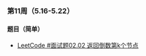 ### 第11周（5.16-5.22）

#### 题目（简单）

- [LeetCode #面试题02.02 返回倒数第k个节点](https://leetcode.cn/problems/kth-node-from-end-of-list-lcci/)

